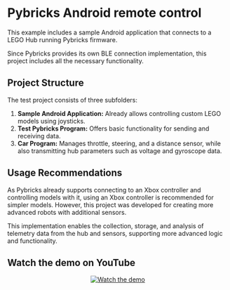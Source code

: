 <h1>Pybricks Android remote control</h1>
<p>
        This example includes a sample Android application that connects to a LEGO Hub running Pybricks firmware.
    </p>
    <p>
        Since Pybricks provides its own BLE connection implementation, this project includes all the necessary functionality.
    </p>
    <h2>Project Structure</h2>
    <p>The test project consists of three subfolders:</p>
    <ol>
        <li>
            <strong>Sample Android Application:</strong>  
            Already allows controlling custom LEGO models using joysticks.
        </li>
        <li>
            <strong>Test Pybricks Program:</strong>  
            Offers basic functionality for sending and receiving data.
        </li>
        <li>
            <strong>Car Program:</strong>  
            Manages throttle, steering, and a distance sensor, while also transmitting hub parameters such as voltage and gyroscope data.
        </li>
    </ol>
    <h2>Usage Recommendations</h2>
    <p>
        As Pybricks already supports connecting to an Xbox controller and controlling models with it, using an Xbox controller is recommended for simpler models. However, this project was developed for creating more advanced robots with additional sensors.
    </p>
    <p>
        This implementation enables the collection, storage, and analysis of telemetry data from the hub and sensors, supporting more advanced logic and functionality.
    </p>

<h2>Watch the demo on YouTube</h2>
<div align="center">
    <a href="https://youtube.com/shorts/6E0ajDd5fnM">
        <img src="https://img.youtube.com/vi/6E0ajDd5fnM/0.jpg" alt="Watch the demo" />
    </a>
</div>
